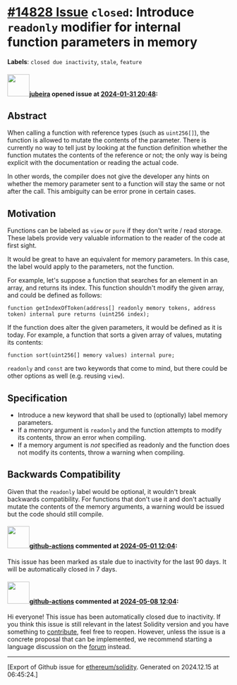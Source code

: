 # [\#14828 Issue](https://github.com/ethereum/solidity/issues/14828) `closed`: Introduce `readonly` modifier for internal function parameters in memory
**Labels**: `closed due inactivity`, `stale`, `feature`


#### <img src="https://avatars.githubusercontent.com/u/2480899?u=e40e81dc9cd3e62a97abce80a308e5b2eadd6db1&v=4" width="50">[jubeira](https://github.com/jubeira) opened issue at [2024-01-31 20:48](https://github.com/ethereum/solidity/issues/14828):

## Abstract

When calling a function with reference types (such as `uint256[]`), the function is allowed to mutate the contents of the parameter.
There is currently no way to tell just by looking at the function definition whether the function mutates the contents of the reference or not; the only way is being explicit with the documentation or reading the actual code.

In other words, the compiler does not give the developer any hints on whether the memory parameter sent to a function will stay the same or not after the call. This ambiguity can be error prone in certain cases.

## Motivation

Functions can be labeled as `view` or `pure` if they don't write / read storage. These labels provide very valuable information to the reader of the code at first sight.

It would be great to have an equivalent for memory parameters. In this case, the label would apply to the parameters, not the function.

For example, let's suppose a function that searches for an element in an array, and returns its index. This function shouldn't modify the given array, and could be defined as follows:
```
function getIndexOfToken(address[] readonly memory tokens, address token) internal pure returns (uint256 index);
```

If the function does alter the given parameters, it would be defined as it is today. For example, a function that sorts a given array of values, mutating its contents:
```
function sort(uint256[] memory values) internal pure;
```

`readonly` and `const` are two keywords that come to mind, but there could be other options as well (e.g. reusing `view`).

## Specification

- Introduce a new keyword that shall be used to (optionally) label memory parameters.
- If a memory argument is `readonly` and the function attempts to modify its contents, throw an error when compiling.
- If a memory argument is _not_ specified as readonly and the function does not modify its contents, throw a warning when compiling.

## Backwards Compatibility

Given that the `readonly` label would be optional, it wouldn't break backwards compatibility. For functions that don't use it and don't actually mutate the contents of the memory arguments, a warning would be issued but the code should still compile.

#### <img src="https://avatars.githubusercontent.com/in/15368?v=4" width="50">[github-actions](https://github.com/apps/github-actions) commented at [2024-05-01 12:04](https://github.com/ethereum/solidity/issues/14828#issuecomment-2088371660):

This issue has been marked as stale due to inactivity for the last 90 days.
It will be automatically closed in 7 days.

#### <img src="https://avatars.githubusercontent.com/in/15368?v=4" width="50">[github-actions](https://github.com/apps/github-actions) commented at [2024-05-08 12:04](https://github.com/ethereum/solidity/issues/14828#issuecomment-2100425738):

Hi everyone! This issue has been automatically closed due to inactivity.
If you think this issue is still relevant in the latest Solidity version and you have something to [contribute](https://docs.soliditylang.org/en/latest/contributing.html), feel free to reopen.
However, unless the issue is a concrete proposal that can be implemented, we recommend starting a language discussion on the [forum](https://forum.soliditylang.org) instead.


-------------------------------------------------------------------------------



[Export of Github issue for [ethereum/solidity](https://github.com/ethereum/solidity). Generated on 2024.12.15 at 06:45:24.]
